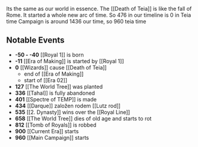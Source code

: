  Its the same as our world in essence. The [[Death of Teia]] is like the fall of Rome. It started a whole new arc of time.
So 476 in our timeline is 0 in Teia time
Campaign is around 1436 our time, so 960 teia time
## Notable Events

- **-50 - -40** [[Royal 1]] is born
- **-11** [[Era of Making]] is started by [[Royal 1]]
- **0**  [[Wizards]] cause [[Death of Teia]]
  - end of [[Era of Making]]
  - start of [[Era 02]]
- **127** [[The World Tree]] was planted
- **336** [[Tahal]] is fully abandoned 
- **401** [[Spectre of TEMP]] is made
- **434** [[Darque]] založen rodem [[Lutz rod]]
- **535** [[2. Dynasty]] wins over the [[Royal Line]]
- **658** [[The World Tree]] dies of old age and starts to rot
- **812** [[Tomb of Royals]] is robbed
- **900** [[Current Era]] starts
- **960** [[Main Campaign]] starts